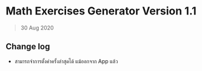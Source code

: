 Math Exercises Generator Version 1.1
====

> 30 Aug 2020

## Change log

- สามารถจำการตั้งค่าครั้งล่าสุดได้ แม้ออกจาก App แล้ว